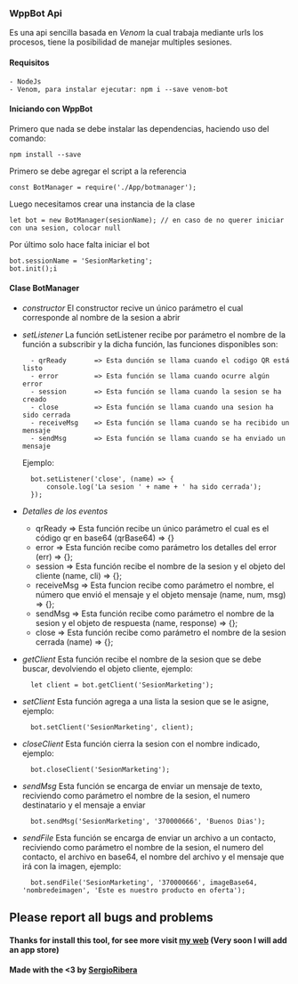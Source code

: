 ### WppBot Api

Es una api sencilla basada en *Venom* la cual trabaja mediante urls los
procesos, tiene la posibilidad de manejar multiples sesiones.

#### Requisitos
    
    - NodeJs
    - Venom, para instalar ejecutar: npm i --save venom-bot

#### Iniciando con WppBot

Primero que nada se debe instalar las dependencias, haciendo uso del comando:
    
    npm install --save

Primero se debe agregar el script a la referencia
        
    const BotManager = require('./App/botmanager');

Luego necesitamos crear una instancia de la clase
        
    let bot = new BotManager(sesionName); // en caso de no querer iniciar con una sesion, colocar null

Por último solo hace falta iniciar el bot

    bot.sessionName = 'SesionMarketing';
    bot.init();i

#### Clase BotManager
- *constructor*
    El constructor recive un único parámetro el cual corresponde al nombre de
    la sesion a abrir

- *setListener*
    La función setListener recibe por parámetro el nombre de la función
    a subscribir y la dicha función, las funciones disponibles son:

        - qrReady       => Esta dunción se llama cuando el codigo QR está listo
        - error         => Esta función se llama cuando ocurre algún error
        - session       => Esta función se llama cuando la sesion se ha creado
        - close         => Esta función se llama cuando una sesion ha sido cerrada
        - receiveMsg    => Esta función se llama cuando se ha recibido un mensaje
        - sendMsg       => Esta función se llama cuando se ha enviado un mensaje

    Ejemplo: 
        
        bot.setListener('close', (name) => {
            console.log('La sesion ' + name + ' ha sido cerrada');
        });

- *Detalles de los eventos*
    
    - qrReady       => Esta función recibe un único parámetro el cual es el código qr en base64
        (qrBase64) => {}
    - error         => Esta función recibe como parámetro los detalles del error
        (err) => {};
    - session       => Esta función recibe el nombre de la sesion y el objeto del cliente
        (name, cli) => {};
    - receiveMsg    => Esta funcion recibe como parámetro el nombre, el número que envió el mensaje y el objeto mensaje
        (name, num, msg) => {};
    - sendMsg       => Esta función recibe como parámetro el nombre de la sesion y el objeto de respuesta
        (name, response) => {};
    - close         => Esta función recibe como parámetro el nombre de la sesion cerrada
        (name) => {};

- *getClient*
    Esta función recibe el nombre de la sesion que se debe buscar, devolviendo
    el objeto cliente, ejemplo:
        
        let client = bot.getClient('SesionMarketing');

- *setClient*
    Esta función agrega a una lista la sesion que se le asigne, ejemplo:
        
        bot.setClient('SesionMarketing', client);

- *closeClient*
    Esta función cierra la sesion con el nombre indicado, ejemplo:
        
        bot.closeClient('SesionMarketing');

- *sendMsg*
    Esta función se encarga de enviar un mensaje de texto, reciviendo como parámetro el nombre de la sesion, el numero destinatario y el mensaje a enviar

        bot.sendMsg('SesionMarketing', '370000666', 'Buenos Dias');

- *sendFile*
    Esta función se encarga de enviar un archivo a un contacto, reciviendo como parámetro el nombre de la sesion, el numero del contacto, el archivo en base64, el nombre del archivo y el mensaje que irá con la imagen, ejemplo:

        bot.sendFile('SesionMarketing', '370000666', imageBase64, 'nombredeimagen', 'Este es nuestro producto en oferta');

## Please report all bugs and problems
#### Thanks for install this tool, for see more visit [my web](https://sergioribera.com) (Very soon I will add an app store)
#### Made with the <3 by [SergioRibera](https://sergioribera.com)
